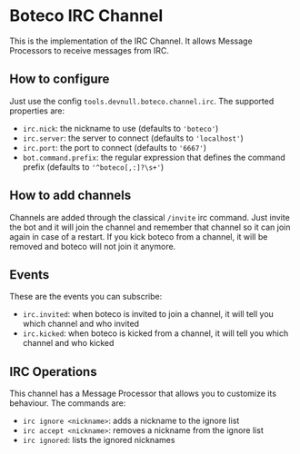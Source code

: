 # Boteco IRC Channel

This is the implementation of the IRC Channel. It allows Message Processors to receive messages from IRC.

## How to configure

Just use the config `tools.devnull.boteco.channel.irc`. The supported properties are:

- `irc.nick`: the nickname to use (defaults to `'boteco'`)
- `irc.server`: the server to connect (defaults to `'localhost'`)
- `irc.port`: the port to connect (defaults to `'6667'`)
- `bot.command.prefix`: the regular expression that defines the command prefix (defaults to `'^boteco[,:]?\s+'`)

## How to add channels

Channels are added through the classical `/invite` irc command. Just invite the bot and it will join the channel
and remember that channel so it can join again in case of a restart. If you kick boteco from a channel, it will be
removed and boteco will not join it anymore.

## Events

These are the events you can subscribe:

- `irc.invited`: when boteco is invited to join a channel, it will tell you which channel and who invited
- `irc.kicked`: when boteco is kicked from a channel, it will tell you which channel and who kicked

## IRC Operations

This channel has a Message Processor that allows you to customize its behaviour. The commands are:

- `irc ignore <nickname>`: adds a nickname to the ignore list
- `irc accept <nickname>`: removes a nickname from the ignore list
- `irc ignored`: lists the ignored nicknames
